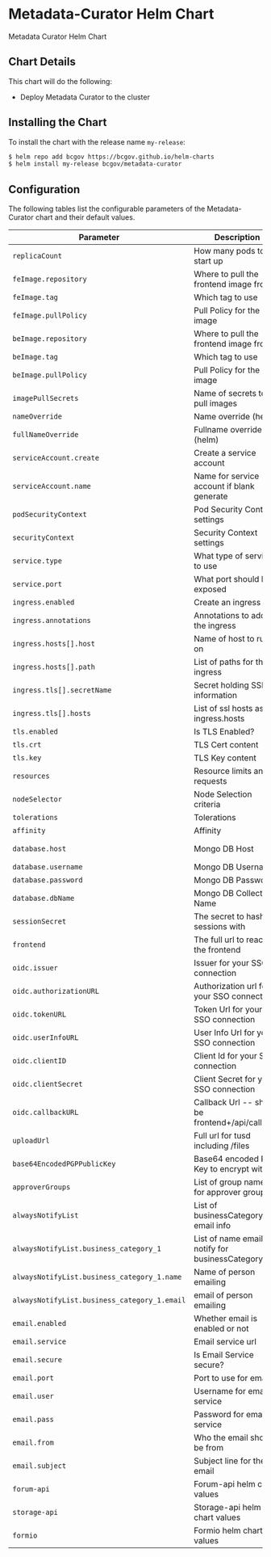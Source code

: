 # Metadata-Curator Helm Chart

Metadata Curator Helm Chart

## Chart Details

This chart will do the following:

* Deploy Metadata Curator to the cluster

## Installing the Chart

To install the chart with the release name `my-release`:

```bash
$ helm repo add bcgov https://bcgov.github.io/helm-charts
$ helm install my-release bcgov/metadata-curator
```

## Configuration

The following tables list the configurable parameters of the Metadata-Curator chart and their default values.



| Parameter                         | Description                          | Default                                   |
| --------------------------------- | ------------------------------------ | ----------------------------------------- |
| `replicaCount    `                | How many pods to start up            | 1                                         |
| `feImage.repository`              | Where to pull the frontend image from | bcgovimages/metadata-curator-ui          |
| `feImage.tag`                     | Which tag to use                     | edge                                      |
| `feImage.pullPolicy`              | Pull Policy for the image            | IfNotPresent                              |
| `beImage.repository`              | Where to pull the frontend image from | bcgovimages/metadata-curator-api         |
| `beImage.tag`                     | Which tag to use                     | edge                                      |
| `beImage.pullPolicy`              | Pull Policy for the image            | IfNotPresent                              |
| `imagePullSecrets    `            | Name of secrets to pull images       | []                                        |
| `nameOverride    `                | Name override (helm)                 | ""                                        |
| `fullNameOverride    `            | Fullname override (helm)             | ""                                        |
| `serviceAccount.create    `       | Create a service account             | true                                        |
| `serviceAccount.name    `         | Name for service account if blank generate | ""                                  |
| `podSecurityContext    `          | Pod Security Context settings        | {}                                        |
| `securityContext    `             | Security Context settings            | {}                                        |
| `service.type    `                | What type of service to use          | ClusterIP                                 |
| `service.port    `                | What port should be exposed          | 80                                        |
| `ingress.enabled    `             | Create an ingress                    | false                                     |
| `ingress.annotations    `         | Annotations to add to the ingress    | {}                                        |
| `ingress.hosts[].host    `        | Name of host to run on               | chart-example.local                       |
| `ingress.hosts[].path    `        | List of paths for the ingress        | []                                        |
| `ingress.tls[].secretName    `    | Secret holding SSL information       | ''                                        |
| `ingress.tls[].hosts    `         | List of ssl hosts as per ingress.hosts | []                                      |
| `tls.enabled    `                 | Is TLS Enabled?                      | false                                     |
| `tls.crt    `                     | TLS Cert content                     | ""                                        |
| `tls.key    `                     | TLS Key content                      | ""                                        |
| `resources    `                   | Resource limits and requests         | {}                                        |
| `nodeSelector    `                | Node Selection criteria              | {}                                        |
| `tolerations     `                | Tolerations                          | []                                        |
| `affinity        `                | Affinity                             | {}                                        |
| `database.host        `           | Mongo DB Host                        | mc-formio-mongo.mc:27017                  |
| `database.username        `       | Mongo DB Username                    | forumApi                                  |
| `database.password        `       | Mongo DB Password                    | password                                  |
| `database.dbName        `         | Mongo DB Collection Name             | oc_db                                     |
| `sessionSecret   `                | The secret to hash sessions with     | secret                                    |
| `frontend        `                | The full url to reach the frontend   | http://127.0.0.1:3000                     |
| `oidc.issuer     `                | Issuer for your SSO connection       | issuer                                    |
| `oidc.authorizationURL `          | Authorization url for your SSO connection       | authurl                        |
| `oidc.tokenURL     `              | Token Url for your SSO connection    | tokenUrl                                  |
| `oidc.userInfoURL     `           | User Info Url for your SSO connection | userInfoUrl                              |
| `oidc.clientID     `              | Client Id for your SSO connection       | clientId                               |
| `oidc.clientSecret    `           | Client Secret for your SSO connection       | clientSecret                       |
| `oidc.callbackURL     `           | Callback Url -- should be frontend+/api/callback | callbackUrl                   |
| `uploadUrl   `                    | Full url for tusd including /files     | mc-storage-api.mc                       |
| `base64EncodedPGPPublicKey   `    | Base64 encoded PGP Key to encrypt with | b64Here                                 |
| `approverGroups   `               | List of group names for approver groups | [metadata_approver_1, metadata_approver 2] |
| `alwaysNotifyList   `             | List of businessCategory to email info  | **                                     |
| `alwaysNotifyList.business_category_1` | List of name emails to notify for businessCategory 1 | **                   |
| `alwaysNotifyList.business_category_1.name` | Name of person emailing       | **                                     |
| `alwaysNotifyList.business_category_1.email` | email of person emailing     | **                                     |
| `email.enabled   `                | Whether email is enabled or not        | false                                   |
| `email.service   `                | Email service url                      | smtp.gmail.com                          |
| `email.secure   `                 | Is Email Service secure?               | true                                    |
| `email.port   `                   | Port to use for email                  | 465                                     |
| `email.user   `                   | Username for email service             | ""                                      |
| `email.pass   `                   | Password for email service             | ""                                      |
| `email.from   `                   | Who the email should be from           | mc@example.com                          |
| `email.subject   `                | Subject line for the email             | Data Upload Update                      |
| `forum-api   `                    | Forum-api helm chart values            | [Forum-Api](/forum-api/README.md)       |
| `storage-api   `                  | Storage-api helm chart values          | [Storage-Api](/storage-api/README.md)   |
| `formio   `                       | Formio helm chart values               | [Formio](/formio/README.md)             |